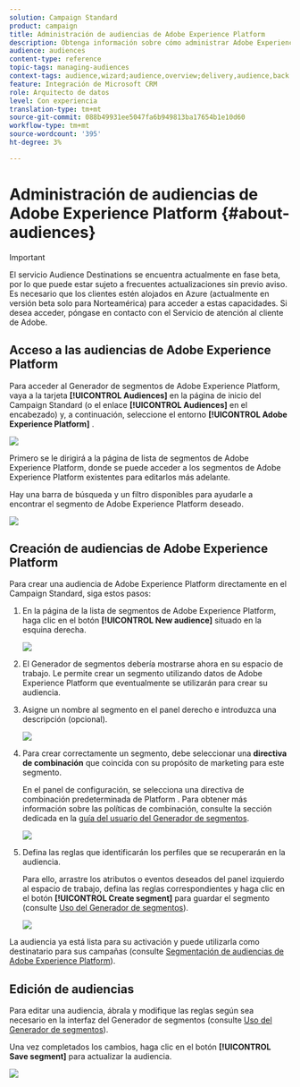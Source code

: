 ```yaml
---
solution: Campaign Standard
product: campaign
title: Administración de audiencias de Adobe Experience Platform
description: Obtenga información sobre cómo administrar Adobe Experience Platform en Campaign Standard.
audience: audiences
content-type: reference
topic-tags: managing-audiences
context-tags: audience,wizard;audience,overview;delivery,audience,back
feature: Integración de Microsoft CRM
role: Arquitecto de datos
level: Con experiencia
translation-type: tm+mt
source-git-commit: 088b49931ee5047fa6b949813ba17654b1e10d60
workflow-type: tm+mt
source-wordcount: '395'
ht-degree: 3%

---
```



# Administración de audiencias de Adobe Experience Platform {#about-audiences}

>[!IMPORTANT]
>
>El servicio Audience Destinations se encuentra actualmente en fase beta, por lo que puede estar sujeto a frecuentes actualizaciones sin previo aviso. Es necesario que los clientes estén alojados en Azure (actualmente en versión beta solo para Norteamérica) para acceder a estas capacidades. Si desea acceder, póngase en contacto con el Servicio de atención al cliente de Adobe.

## Acceso a las audiencias de Adobe Experience Platform

Para acceder al Generador de segmentos de Adobe Experience Platform, vaya a la tarjeta **[!UICONTROL Audiences]** en la página de inicio del Campaign Standard (o el enlace **[!UICONTROL Audiences]** en el encabezado) y, a continuación, seleccione el entorno **[!UICONTROL Adobe Experience Platform]** .

![](assets/aep_audiences_access.png)

Primero se le dirigirá a la página de lista de segmentos de Adobe Experience Platform, donde se puede acceder a los segmentos de Adobe Experience Platform existentes para editarlos más adelante.

Hay una barra de búsqueda y un filtro disponibles para ayudarle a encontrar el segmento de Adobe Experience Platform deseado.

![](assets/aep_audiences_list.png)

## Creación de audiencias de Adobe Experience Platform

Para crear una audiencia de Adobe Experience Platform directamente en el Campaign Standard, siga estos pasos:

1. En la página de la lista de segmentos de Adobe Experience Platform, haga clic en el botón **[!UICONTROL New audience]** situado en la esquina derecha.

   ![](assets/aep_audiences_creation_create.png)

1. El Generador de segmentos debería mostrarse ahora en su espacio de trabajo. Le permite crear un segmento utilizando datos de Adobe Experience Platform que eventualmente se utilizarán para crear su audiencia.

1. Asigne un nombre al segmento en el panel derecho e introduzca una descripción (opcional).

   ![](assets/aep_audiences_creation_edit_name.png)

1. Para crear correctamente un segmento, debe seleccionar una **directiva de combinación** que coincida con su propósito de marketing para este segmento.

   En el panel de configuración, se selecciona una directiva de combinación predeterminada de Platform . Para obtener más información sobre las políticas de combinación, consulte la sección dedicada en la [guía del usuario del Generador de segmentos](https://docs.adobe.com/content/help/en/experience-platform/segmentation/ui/overview.html).

   ![](assets/aep_audiences_mergepolicy.png)

1. Defina las reglas que identificarán los perfiles que se recuperarán en la audiencia.

   Para ello, arrastre los atributos o eventos deseados del panel izquierdo al espacio de trabajo, defina las reglas correspondientes y haga clic en el botón **[!UICONTROL Create segment]** para guardar el segmento (consulte [Uso del Generador de segmentos](../../integrating/using/aep-using-segment-builder.md)).

   ![](assets/aep_audiences_creation_query.png)

La audiencia ya está lista para su activación y puede utilizarla como destinatario para sus campañas (consulte [Segmentación de audiencias de Adobe Experience Platform](../../integrating/using/aep-targeting-audiences.md)).

## Edición de audiencias

Para editar una audiencia, ábrala y modifique las reglas según sea necesario en la interfaz del Generador de segmentos (consulte [Uso del Generador de segmentos](../../integrating/using/aep-using-segment-builder.md)).

Una vez completados los cambios, haga clic en el botón **[!UICONTROL Save segment]** para actualizar la audiencia.

![](assets/aep_audiences_editing.png)
